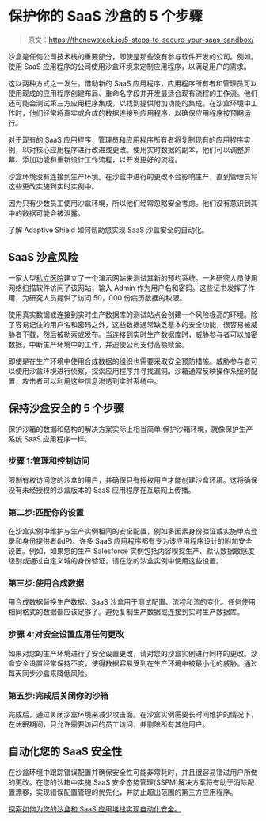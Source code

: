 # 保护你的 SaaS 沙盒的 5 个步骤

> 原文：<https://thenewstack.io/5-steps-to-secure-your-saas-sandbox/>

沙盒是任何公司技术栈的重要部分，即使是那些没有参与软件开发的公司。例如，使用 SaaS 应用程序的公司使用沙盒环境来定制应用程序，以满足用户的需求。

这以两种方式之一发生。借助新的 SaaS 应用程序，应用程序所有者和管理员可以使用现成的应用程序创建布局、重命名字段并开发最适合现有流程的工作流。他们还可能会测试第三方应用程序集成，以找到提供附加功能的集成。在沙盒环境中工作时，他们经常将真实或合成的数据连接到应用程序，以确保应用程序按预期运行。

对于现有的 SaaS 应用程序，管理员和应用程序所有者将复制现有的应用程序实例，以对核心应用程序进行改进或更改。使用实时数据的副本，他们可以调整屏幕、添加功能和重新设计工作流程，以开发更好的流程。

沙盒环境没有连接到生产环境。在沙盒中进行的更改不会影响生产，直到管理员将这些更改实施到实时实例中。

因为只有少数员工使用沙盒环境，所以他们经常忽略安全考虑。他们没有意识到其中的数据可能会被泄露。

了解 Adaptive Shield 如何帮助您实现 SaaS 沙盒安全的自动化。

## SaaS 沙盒风险

一家大型[私立医院](https://www.haaretz.com/israel-news/tech-news/2021-08-29/ty-article/.premium/data-of-50-000-israelis-leaked-from-israels-largest-private-hospital/0000017f-f964-d318-afff-fb67d4130000)建立了一个演示网站来测试其新的预约系统。一名研究人员使用网络扫描软件访问了该网站，输入 Admin 作为用户名和密码。这些证书发挥了作用，为研究人员提供了访问 50，000 份病历数据的权限。

使用真实数据或连接到实时生产数据库的测试站点会创建一个风险极高的环境。除了容易记住的用户名和密码之外，这些数据通常缺乏基本的安全功能，很容易被威胁者下载，然后被勒索或发布。当连接到实时生产数据库时，威胁参与者可以加密数据，中断生产环境中的工作，并迫使公司支付高额赎金。

即使是在生产环境中使用合成数据的组织也需要采取安全预防措施。威胁参与者可以使用沙盒环境进行侦察，探索应用程序并寻找漏洞。沙箱通常反映操作系统的配置，攻击者可以利用这些信息渗透到实时系统中。

## 保持沙盒安全的 5 个步骤

保护沙箱的数据和结构的解决方案实际上相当简单:保护沙箱环境，就像保护生产系统 SaaS 应用程序一样。

### 步骤 1:管理和控制访问

限制有权访问您的沙盒的用户，并确保只有授权用户才能创建沙盒环境。这将确保没有未经授权的沙盒版本的 SaaS 应用程序在互联网上传播。

### 第二步:匹配你的设置

在沙盒实例中维护与生产实例相同的安全配置，例如多因素身份验证或实施单点登录和身份提供者(IdP)。许多 SaaS 应用程序都有专为该应用程序设计的附加安全设置。例如，如果您的生产 Salesforce 实例包括内容嗅探生产、默认数据敏感度级别或通过自定义域的身份验证，请在您的沙盒实例中使用这些设置。

### 第三步:使用合成数据

用合成数据替换生产数据。SaaS 沙盒用于测试配置、流程和流的变化。任何使用相同格式的数据都应该足够了。避免复制生产数据或连接到实时生产数据库。

### 步骤 4:对安全设置应用任何更改

如果对您的生产环境进行了安全设置更改，请对您的沙盒实例进行同样的更改。沙盒安全设置经常保持不变，使得数据容易受到在生产环境中被最小化的威胁。通过每天同步沙盒来降低风险。

### 第五步:完成后关闭你的沙箱

完成后，通过关闭沙盒环境来减少攻击面。在沙盒实例需要长时间维护的情况下，在休眠期间，只允许需要访问的员工访问，并删除所有其他用户。

## 自动化您的 SaaS 安全性

在沙盒环境中跟踪错误配置并确保安全性可能非常耗时，并且很容易错过用户所做的更改。在您的沙箱中实施 SaaS 安全态势管理(SSPM)解决方案将有助于消除配置漂移，实现错误配置管理的优先化，并防止超出范围的第三方应用程序。

[探索如何为您的沙盒和 SaaS 应用堆栈实现自动化安全。](https://www.adaptive-shield.com/lp/request-a-demo?utm_source=TheNewStack&utm_medium=sponsored_content&utm_campaign=tns_saassandbox.2)

<svg xmlns:xlink="http://www.w3.org/1999/xlink" viewBox="0 0 68 31" version="1.1"><title>Group</title> <desc>Created with Sketch.</desc></svg>